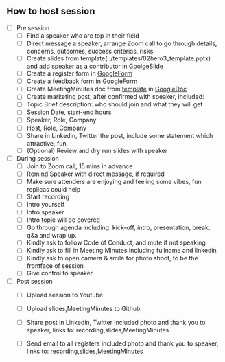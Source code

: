 ## How to host session

- [ ] Pre session
  - [ ] Find a speaker who are top in their field 
  - [ ] Direct message a speaker, arrange Zoom call to go through details, concerns, outcomes, success criterias, risks
  - [ ] Create slides from template(../templates/02hero3_template.pptx) and add speaker as a contributor in [GoolgeSlide](https://docs.google.com/presentation/u/0/)
  - [ ] Create a register form in [GoogleForm](https://docs.google.com/forms/u/0/)
  - [ ] Create a feedback form in [GoogleForm](https://docs.google.com/forms/u/0/)
  - [ ] Create MeetingMinutes doc from [template](../templates/MeetingMinutes_template.docx) in [GoogleDoc](https://docs.google.com/document/u/0/)
  - [ ] Create marketing post, after confirmed with speaker, included:
   - [ ] Topic Brief description: who should join and what they will get
   - [ ] Session Date, start-end hours
   - [ ] Speaker, Role, Company
   - [ ] Host, Role, Company 
  - [ ] Share in Linkedin, Twitter the post, include some statement which attractive, fun.
  - [ ] (Optional) Review and dry run slides with speaker
  
- [ ] During session
   - [ ] Join to Zoom call, 15 mins in advance
   - [ ] Remind Speaker with direct message, if required
   - [ ] Make sure attenders are enjoying and feeling some vibes, fun replicas could help
   - [ ] Start recording
   - [ ] Intro yourself
   - [ ] Intro speaker
   - [ ] Intro topic will be covered
   - [ ] Go through agenda including: kick-off, intro, presentation, break, q&a and wrap up.
   - [ ] Kindly ask to follow Code of Conduct, and mute if not speaking
   - [ ] Kindly ask to fill in Meeting Minutes including fullname and linkedin
   - [ ] Kindly ask to open camera & smile for photo shoot, to be the frontface of session
   - [ ] Give control to speaker
       
- [ ] Post session
   - [ ] Upload session to Youtube
   - [ ] Upload slides,MeetingMinutes to Github
   - [ ] Share post in Linkedin, Twitter included photo and thank you to speaker, links to: recording,slides,MeetingMinutes
   - [ ] Send email to all registers included photo and thank you to speaker, links to: recording,slides,MeetingMinutes

